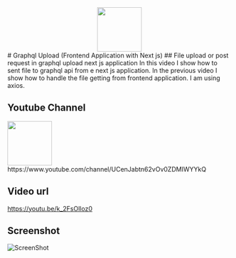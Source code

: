 <img src="https://res.cloudinary.com/dbjrx698c/image/upload/v1704611347/logo_w4vxp0.png" width="100" height="100" style="display: block; margin: 0 auto;">
# Graphql Upload (Frontend Application with Next js)
## File upload or post request in graphql upload next js application
In this video I show how to sent file to graphql api from e next js application. In the previous video I show how to handle the file getting from frontend application. I am using axios.

## Youtube Channel
<img src="https://lh3.googleusercontent.com/d/1TahrzXTmSlN2KDtcZ3lamaJjOLmjqGAM" width="100">
https://www.youtube.com/channel/UCenJabtn62vOv0ZDMIWYYkQ

## Video url
https://youtu.be/k_2FsOlloz0

## Screenshot
![ScreenShot](https://lh3.googleusercontent.com/d/1YY5r4qinQ4O_-Cxv_VcU1Ju39gZyO2vJ)
